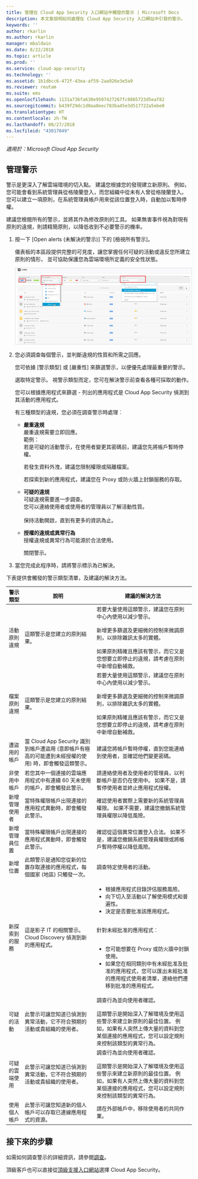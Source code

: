 ```yaml
---
title: 管理在 Cloud App Security 入口網站中觸發的警示 | Microsoft Docs
description: 本文章說明如何處理在 Cloud App Security 入口網站中引發的警示。
keywords: ''
author: rkarlin
ms.author: rkarlin
manager: mbaldwin
ms.date: 8/22/2018
ms.topic: article
ms.prod: ''
ms.service: cloud-app-security
ms.technology: ''
ms.assetid: 1b1dbcc6-472f-43ea-af59-2aa926e3e5a9
ms.reviewer: reutam
ms.suite: ems
ms.openlocfilehash: 1131a736fa630e9507427267fc9865723d5eaf82
ms.sourcegitcommit: b439f29dc1d0aa8eec783ba45e3d517722a5ebe0
ms.translationtype: HT
ms.contentlocale: zh-TW
ms.lasthandoff: 08/27/2018
ms.locfileid: "43017049"
---
```

*適用於：Microsoft Cloud App Security*


## <a name="manage-your-alerts"></a>管理警示  
警示是更深入了解雲端環境的切入點。 建議您根據您的發現建立新原則。 例如，您可能會看到系統管理員從格陵蘭登入，而您組織中從未有人曾從格陵蘭登入。 您可以建立一項原則，在系統管理員帳戶用來從該位置登入時，自動加以暫時停權。  

建議您檢閱所有的警示，並將其作為修改原則的工具。 如果無害事件視為對現有原則的違規，則請精簡原則，以降低收到不必要警示的機率。  

1. 按一下 [Open alerts (未解決的警示)] 下的 [檢視所有警示]。  

   儀表板的本區段提供完整的可見度，讓您掌握任何可疑的活動或違反您所建立原則的情形， 並可協助保護您為雲端環境所定義的安全性狀態。  

   ![警示](./media/alerts.png "警示")  

2. 您必須調查每個警示，並判斷違規的性質和所需之回應。  

   您可依據 [警示類型] 或 [嚴重性] 來篩選警示，以便優先處理最重要的警示。  

   選取特定警示。 視警示類型而定，您可在解決警示前查看各種可採取的動作。  
   
   您可以根據應用程式來篩選 - 列出的應用程式是 Cloud App Security 偵測到其活動的應用程式。

   有三種類型的違規，您必須在調查警示時處理︰  

   - **嚴重違規**<br>
     嚴重違規需要立即回應。 <br>
     範例：<br>
     若是可疑的活動警示，在使用者變更其密碼前，建議您先將帳戶暫時停權。  

     若發生資料外洩，建議您限制權限或隔離檔案。  

     若探索到新的應用程式，建議您在 Proxy 或防火牆上封鎖服務的存取。  

   - **可疑的違規**<br>
     可疑違規需要進一步調查。  <br>
     您可以連絡使用者或使用者的管理員以了解活動性質。 <br>  
     保持活動開啟，直到有更多的資訊為止。  

   - **授權的違規或異常行為**<br>
     授權違規或異常行為可能源於合法使用。  

     關閉警示。  

3. 當您完成此程序時，請將警示標示為已解決。  

下表提供會觸發的警示類型清單，及建議的解決方法。  

|警示類型|說明|建議的解決方法|  
|----------------|-----------------|----------------------------|  
|活動原則違規|這類警示是您建立的原則結果。|若要大量使用這類警示，建議您在原則中心內使用以減少警示。<br /><br /> 新增更多篩選及更細微的控制來微調原則，以排除雜訊太多的實體。<br /><br /> 如果原則精確且應該有警示，而它又是您想要立即停止的違規，請考慮在原則中新增自動補救。|  
|檔案原則違規|這類警示是您建立的原則結果。| 若要大量使用這類警示，建議您在原則中心內使用以減少警示。<br /><br /> 新增更多篩選及更細微的控制來微調原則，以排除雜訊太多的實體。<br /><br /> 如果原則精確且應該有警示，而它又是您想要立即停止的違規，請考慮在原則中新增自動補救。|  
|遭盜用的帳戶|當 Cloud App Security 識別到帳戶遭盜用 (意即帳戶有極高的可能遭到未經授權的使用) 時，即會觸發這類警示。|建議您將帳戶暫時停權，直到您能連絡到使用者，並確認他們變更密碼。|  
|非使用中帳戶|若您其中一個連接的雲端應用程式中有連續 60 天未使用的帳戶，即會觸發此警示。|請連絡使用者及使用者的管理員，以判斷帳戶是否仍在使用中。 如果不是，請暫停使用者並終止應用程式授權。|  
|新增管理使用者|當特殊權限帳戶出現連接的應用程式異動時，即會觸發此警示。|確認使用者實際上需要新的系統管理員權限。 如果不需要，建議您撤銷系統管理員權限以降低風險。|  
|新增管理員位置|當特殊權限帳戶出現連接的應用程式異動時，即會觸發此警示。|確認從這個異常位置登入合法。 如果不是，建議您撤銷系統管理員權限或將帳戶暫時停權以降低風險。|  
|新增位置|此類警示是通知您從新的位置存取連接的應用程式，每個國家 (地區) 只觸發一次。|調查特定使用者的活動。|  
|新探索到的服務|這是影子 IT 的相關警示。 Cloud Discovery 偵測到新的應用程式。|<ul><li>根據應用程式目錄評估服務風險。</li><li>向下切入至活動以了解使用模式和普遍性。</li><li>決定是否要批准該應用程式。</li><br /></ul>針對未經批准的應用程式︰<br /><br /><ul><li>您可能想要在 Proxy 或防火牆中封鎖使用。</li><li>如果您在相同類別中有未經批准及批准的應用程式，您可以匯出未經批准的應用程式使用者清單，連絡他們遷移到批准的應用程式。</li></ul></li>|  
|可疑的活動|此警示可讓您知道已偵測到異常活動，它不符合預期的活動或貴組織的使用者。|調查行為並向使用者確認。<br /><br /> 這類警示是開始深入了解環境及使用這些警示來建立新原則的最佳位置。 例如，如果有人突然上傳大量的資料到您某個連接的應用程式，您可以設定規則來控制該類型的異常行為。|  
|可疑的雲端使用|此警示可讓您知道已偵測到異常活動，它不符合預期的活動或貴組織的使用者。|調查行為並向使用者確認。<br /><br /> 這類警示是開始深入了解環境及使用這些警示來建立新原則的最佳位置。 例如，如果有人突然上傳大量的資料到您某個連接的應用程式，您可以設定規則來控制該類型的異常行為。|  
|使用個人帳戶|此警示可讓您知道新的個人帳戶可以存取已連線應用程式的資源。|請在外部帳戶中，移除使用者的共同作業。|  


## <a name="next-steps"></a>接下來的步驟  
如需如何調查警示的詳細資訊，請參閱[調查](investigate.md)。  

頂級客戶也可以直接從[頂級支援入口網站](https://premier.microsoft.com/)選擇 Cloud App Security。  

